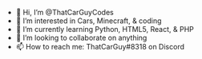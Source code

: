 - 👋 Hi, I’m @ThatCarGuyCodes
- 👀 I’m interested in Cars, Minecraft, & coding
- 🌱 I’m currently learning Python, HTML5, React, & PHP
- 💞️ I’m looking to collaborate on anything
- 📫 How to reach me: ThatCarGuy#8318 on Discord

<!---
ThatCarGuyCodes/ThatCarGuyCodes is a ✨ special ✨ repository because its `README.md` (this file) appears on your GitHub profile.
You can click the Preview link to take a look at your changes.
--->
